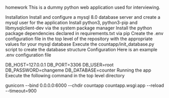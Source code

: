 homework
This is a dummy python web application used for interviewing.

Installation
Install and configure a mysql 8.0 database server and create a mysql user for the application
Install python3, python3-pip and libmysqlclient-dev via the system package manager
Install the python package dependencies declared in requirements.txt via pip
Create the .env configuration file in the top level of the repository with the appropriate values for your mysql database
Execute the countapp/init_database.py script to create the database structure
Configuration
Here is an example .env configuration file

DB_HOST=127.0.0.1
DB_PORT=3306
DB_USER=root
DB_PASSWORD=changeme
DB_DATABASE=counter
Running the app
Execute the following command in the top level directory

gunicorn --bind 0.0.0.0:6000 --chdir countapp countapp.wsgi:app --reload --timeout=900
